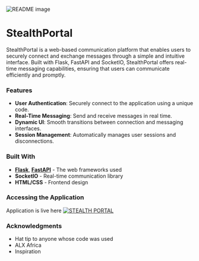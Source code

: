 <picture> <source media="(prefers-color-scheme: dark)" srcset="https://i.imgur.com/aWSUyyb.jpeg"> <source media="(prefers-color-scheme: light)" srcset="https://i.imgur.com/aWSUyyb.jpeg"> <img alt="README image" src="https://i.imgur.com/aWSUyyb.jpeg"> </picture>

# StealthPortal
StealthPortal is a web-based communication platform that enables users to securely connect and exchange messages through a simple and intuitive interface. Built with Flask, FastAPI and SocketIO, StealthPortal offers real-time messaging capabilities, ensuring that users can communicate efficiently and promptly.

### Features

* **User Authentication**: Securely connect to the application using a unique code.
* **Real-Time Messaging**: Send and receive messages in real time.
* **Dynamic UI**: Smooth transitions between connection and messaging interfaces.
* **Session Management**: Automatically manages user sessions and disconnections.

### Built With
* [**Flask**](./wif-Flask), [**FastAPI**](./wif-FastAPI) - The web frameworks used
* **SocketIO** - Real-time communication library
* **HTML/CSS** - Frontend design

### Accessing the Application
Application is live here [![STEALTH PORTAL](https://img.shields.io/badge/STEALTH%20PORTAL-blue?style=plastic&link=https://www.hordun.tech/portal/)](https://www.hordun.tech/portal/)

### Acknowledgments
* Hat tip to anyone whose code was used
* ALX Africa
* Inspiration
